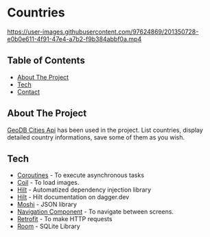 # Countries


https://user-images.githubusercontent.com/97624869/201350728-e0b0e611-4f91-47e4-a7b2-f9b384abbf0a.mp4


## Table of Contents
* [About The Project](#about-the-project)
* [Tech](#tech)
* [Contact](#contact)


## About The Project
[GeoDB Cities Api](https://rapidapi.com/wirefreethought/api/geodb-cities/) has been used in the project. List countries, display detailed country informations, save some of them as you wish.


## Tech
* [Coroutines](https://developer.android.com/kotlin/coroutines) - To execute asynchronous tasks
* [Coil](https://coil-kt.github.io/coil/) - To load images.
* [Hilt](https://developer.android.com/training/dependency-injection/hilt-android) - Automatized dependency injection library
* [Hilt](https://dagger.dev/hilt/) - Hilt documentation on dagger.dev
* [Moshi](https://github.com/square/moshi/) - JSON library
* [Navigation Component](https://developer.android.com/guide/navigation/navigation-getting-started) - To navigate between screens.
* [Retrofit](https://square.github.io/retrofit/) - To make HTTP requests
* [Room](https://developer.android.com/training/data-storage/room) - SQLite Library
